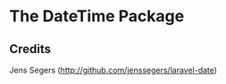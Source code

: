 The DateTime Package
====================



Credits
-------

Jens Segers (http://github.com/jenssegers/laravel-date)
